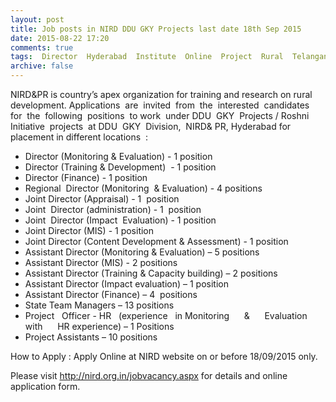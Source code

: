 ```yaml
---
layout: post
title: Job posts in NIRD DDU GKY Projects last date 18th Sep 2015   
date: 2015-08-22 17:20
comments: true
tags:  Director  Hyderabad  Institute  Online  Project  Rural  Telangana 
archive: false
---
```

NIRD&PR is country’s apex organization for training and research on rural
development. Applications  are  invited  from  the  interested  candidates  for  the  following  positions  to work  under DDU  GKY  Projects / Roshni  Initiative  projects  at DDU  GKY  Division,  NIRD& PR, Hyderabad for placement in different locations  :


- Director (Monitoring & Evaluation) - 1 position 
- Director (Training & Development)  - 1 position 
- Director (Finance) - 1 position 
- Regional  Director (Monitoring  & Evaluation) - 4 positions 
- Joint Director (Appraisal) - 1  position
- Joint  Director (administration) - 1  position
- Joint  Director (Impact  Evaluation) - 1 position
- Joint Director (MIS) - 1 position
- Joint Director (Content Development & Assessment) - 1 position
- Assistant Director (Monitoring & Evaluation) – 5 positions
- Assistant Director (MIS) - 2 positions
- Assistant Director (Training & Capacity building) – 2 positions 
- Assistant Director (Impact evaluation) – 1 position
- Assistant Director (Finance) – 4  positions
- State Team Managers – 13 positions
- Project   Officer - HR   (experience   in Monitoring      &      Evaluation      with      HR experience) – 1 Positions   
- Project Assistants – 10 positions


How to Apply : Apply Online at NIRD website on or before 18/09/2015 only. 

Please visit <http://nird.org.in/jobvacancy.aspx>    for details and online application form.   

